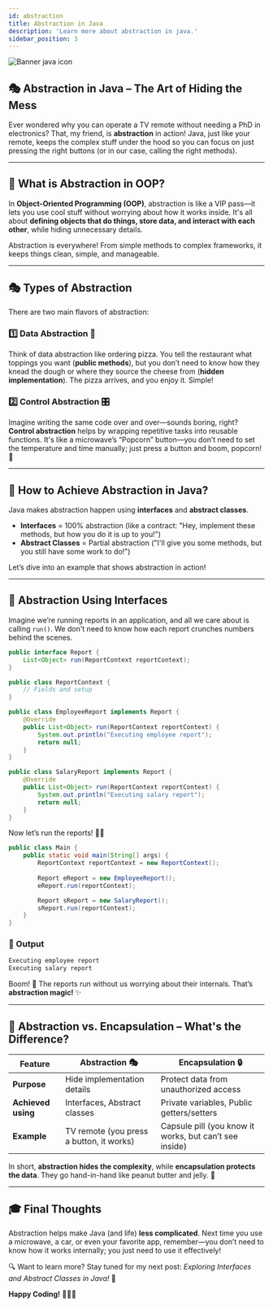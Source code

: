 ```yaml
---
id: abstraction
title: Abstraction in Java
description: 'Learn more about abstraction in java.'
sidebar_position: 3
---
```

![Banner java icon](@site/static/img/kits/java/banner-java-icon.png)

## 🎭 Abstraction in Java – The Art of Hiding the Mess

Ever wondered why you can operate a TV remote without needing a PhD in electronics? That, my friend, is **abstraction** in action! Java, just like your remote, keeps the complex stuff under the hood so you can focus on just pressing the right buttons (or in our case, calling the right methods).

---

## 🧐 What is Abstraction in OOP?

In **Object-Oriented Programming (OOP)**, abstraction is like a VIP pass—it lets you use cool stuff without worrying about how it works inside. It's all about **defining objects that do things, store data, and interact with each other**, while hiding unnecessary details.

Abstraction is everywhere! From simple methods to complex frameworks, it keeps things clean, simple, and manageable.

---

## 🎭 Types of Abstraction

There are two main flavors of abstraction:

### 1️⃣ Data Abstraction 🍕

Think of data abstraction like ordering pizza. You tell the restaurant what toppings you want (**public methods**), but you don’t need to know how they knead the dough or where they source the cheese from (**hidden implementation**). The pizza arrives, and you enjoy it. Simple!

### 2️⃣ Control Abstraction 🎛️

Imagine writing the same code over and over—sounds boring, right? **Control abstraction** helps by wrapping repetitive tasks into reusable functions. It's like a microwave’s “Popcorn” button—you don’t need to set the temperature and time manually; just press a button and boom, popcorn! 🍿

---

## 🚀 How to Achieve Abstraction in Java?

Java makes abstraction happen using **interfaces** and **abstract classes**.

- **Interfaces** = 100% abstraction (like a contract: "Hey, implement these methods, but how you do it is up to you!")
- **Abstract Classes** = Partial abstraction ("I'll give you some methods, but you still have some work to do!")

Let’s dive into an example that shows abstraction in action!

---

## 🎩 Abstraction Using Interfaces

Imagine we’re running reports in an application, and all we care about is calling `run()`. We don't need to know how each report crunches numbers behind the scenes.

```java
public interface Report {
    List<Object> run(ReportContext reportContext);
}

public class ReportContext {
    // Fields and setup
}

public class EmployeeReport implements Report {
    @Override
    public List<Object> run(ReportContext reportContext) {
        System.out.println("Executing employee report");
        return null;
    }
}

public class SalaryReport implements Report {
    @Override
    public List<Object> run(ReportContext reportContext) {
        System.out.println("Executing salary report");
        return null;
    }
}
```

Now let’s run the reports! 🏃‍♂️

```java
public class Main {
    public static void main(String[] args) {
        ReportContext reportContext = new ReportContext();
        
        Report eReport = new EmployeeReport();
        eReport.run(reportContext);

        Report sReport = new SalaryReport();
        sReport.run(reportContext);
    }
}
```

### 📌 Output

```java
Executing employee report
Executing salary report
```

Boom! 🎉 The reports run without us worrying about their internals. That’s **abstraction magic!** ✨

---

## 🤔 Abstraction vs. Encapsulation – What's the Difference?

| Feature | Abstraction 🎭 | Encapsulation 🔒 |
|---------|--------------|-----------------|
| **Purpose** | Hide implementation details | Protect data from unauthorized access |
| **Achieved using** | Interfaces, Abstract classes | Private variables, Public getters/setters |
| **Example** | TV remote (you press a button, it works) | Capsule pill (you know it works, but can’t see inside) |

In short, **abstraction hides the complexity**, while **encapsulation protects the data**. They go hand-in-hand like peanut butter and jelly. 🥪

---

## 🎓 Final Thoughts

Abstraction helps make Java (and life) **less complicated**. Next time you use a microwave, a car, or even your favorite app, remember—you don’t need to know how it works internally; you just need to use it effectively!

🔍 Want to learn more? Stay tuned for my next post: *Exploring Interfaces and Abstract Classes in Java!* 🚀

**Happy Coding!** 🎉👨‍💻
